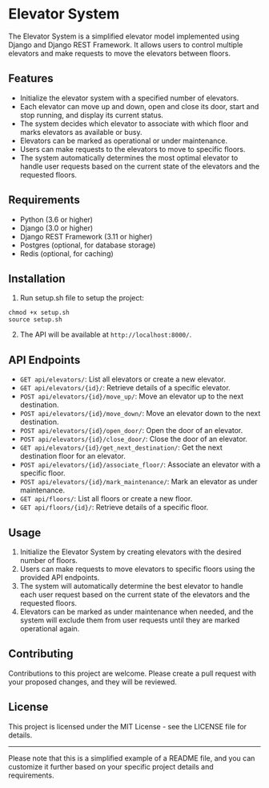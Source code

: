 # Elevator System

The Elevator System is a simplified elevator model implemented using Django and Django REST Framework. It allows users to control multiple elevators and make requests to move the elevators between floors.

## Features

- Initialize the elevator system with a specified number of elevators.
- Each elevator can move up and down, open and close its door, start and stop running, and display its current status.
- The system decides which elevator to associate with which floor and marks elevators as available or busy.
- Elevators can be marked as operational or under maintenance.
- Users can make requests to the elevators to move to specific floors.
- The system automatically determines the most optimal elevator to handle user requests based on the current state of the elevators and the requested floors.

## Requirements

- Python (3.6 or higher)
- Django (3.0 or higher)
- Django REST Framework (3.11 or higher)
- Postgres (optional, for database storage)
- Redis (optional, for caching)

## Installation

1. Run setup.sh file to setup the project:

```
chmod +x setup.sh
source setup.sh
```

2. The API will be available at `http://localhost:8000/`.

## API Endpoints

- `GET api/elevators/`: List all elevators or create a new elevator.
- `GET api/elevators/{id}/`: Retrieve details of a specific elevator.
- `POST api/elevators/{id}/move_up/`: Move an elevator up to the next destination.
- `POST api/elevators/{id}/move_down/`: Move an elevator down to the next destination.
- `POST api/elevators/{id}/open_door/`: Open the door of an elevator.
- `POST api/elevators/{id}/close_door/`: Close the door of an elevator.
- `GET api/elevators/{id}/get_next_destination/`: Get the next destination floor for an elevator.
- `POST api/elevators/{id}/associate_floor/`: Associate an elevator with a specific floor.
- `POST api/elevators/{id}/mark_maintenance/`: Mark an elevator as under maintenance.
- `GET api/floors/`: List all floors or create a new floor.
- `GET api/floors/{id}/`: Retrieve details of a specific floor.

## Usage

1. Initialize the Elevator System by creating elevators with the desired number of floors.
2. Users can make requests to move elevators to specific floors using the provided API endpoints.
3. The system will automatically determine the best elevator to handle each user request based on the current state of the elevators and the requested floors.
4. Elevators can be marked as under maintenance when needed, and the system will exclude them from user requests until they are marked operational again.

## Contributing

Contributions to this project are welcome. Please create a pull request with your proposed changes, and they will be reviewed.

## License

This project is licensed under the MIT License - see the LICENSE file for details.

---
Please note that this is a simplified example of a README file, and you can customize it further based on your specific project details and requirements.
